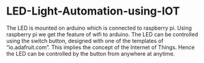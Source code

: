 # LED-Light-Automation-using-IOT

The LED is mounted on arduino which is connected to raspberry pi.
Using raspberry pi we get the feature of wifi to arduino. 
The LED can be controlled using the switch button, designed with one of the templates of “io.adafruit.com”.
This implies the concept of the Internet of Things.
Hence the LED can be controlled by the button from anywhere at anytime.
